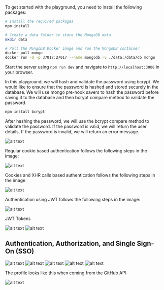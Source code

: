 To get started with the playground, you need to install the following packages:

```bash
# Install the required packages
npm install

# Create a data folder to store the MongoDB data
mkdir data

# Pull the MongoDB Docker image and run the MongoDB container
docker pull mongo
docker run -d -p 37017:27017 --name mongodb -v ./data:/data/db mongo
```

Start the server using `npm run dev` and navigate to `http://localhost:3000` in your browser.

In this playground, we will hash and validate the password using bcrypt. We would like to ensure that the password is hashed and stored securely in the database. We will use mongo pre-hook savers to hash the password before saving it to the database and then bcrypt compare method to validate the password.

```bash
npm install bcrypt
```

After hashing the password, we will use the bcrypt compare method to validate the password. If the password is valid, we will return the user details. If the password is invalid, we will return an error message.

![alt text](image/hashed.png)

Regular cookie based authentication follows the following steps in the image:

![alt text](image/cookie-based.png)

Cookies and XHR calls based authentication follows the following steps in the image:

![alt text](image/xhr-cookies.png)

Authentication using JWT follows the following steps in the image:

![alt text](image/jwt.png)

JWT Tokens

![alt text](image/jwt-token.png)
![alt text](image/jwt-limitations.png)

## Authentication, Authorization, and Single Sign-On (SSO)

![alt text](image/auth.png)
![alt text](image/sso.png)
![alt text](image/sso-standards.png)
![alt text](image/github-sso.png)
![alt text](image/requirements-github.png)

The profile looks like this when coming from the GitHub API:

![alt text](image/profile.png)
